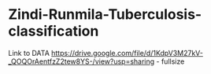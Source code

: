 # Zindi-Runmila-Tuberculosis-classification
Link to DATA
https://drive.google.com/file/d/1KdpV3M27kV-_QOQOrAentfzZ2tew8YS-/view?usp=sharing - fullsize
